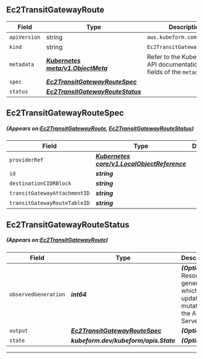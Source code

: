 ## Ec2TransitGatewayRoute
| Field | Type | Description |
| ------ | ----- | ----------- |
| `apiVersion` | string | `aws.kubeform.com/v1alpha1` |
|    `kind` | string | `Ec2TransitGatewayRoute` |
| `metadata` | ***[Kubernetes meta/v1.ObjectMeta](https://kubernetes.io/docs/reference/generated/kubernetes-api/v1.13/#objectmeta-v1-meta)***|Refer to the Kubernetes API documentation for the fields of the `metadata` field.|
| `spec` | ***[Ec2TransitGatewayRouteSpec](#Ec2TransitGatewayRouteSpec)***||
| `status` | ***[Ec2TransitGatewayRouteStatus](#Ec2TransitGatewayRouteStatus)***||
## Ec2TransitGatewayRouteSpec
##### (Appears on:[Ec2TransitGatewayRoute](#Ec2TransitGatewayRoute), [Ec2TransitGatewayRouteStatus](#Ec2TransitGatewayRouteStatus))
| Field | Type | Description |
| ------ | ----- | ----------- |
| `providerRef` | ***[Kubernetes core/v1.LocalObjectReference](https://kubernetes.io/docs/reference/generated/kubernetes-api/v1.13/#localobjectreference-v1-core)***||
| `id` | ***string***||
| `destinationCIDRBlock` | ***string***||
| `transitGatewayAttachmentID` | ***string***||
| `transitGatewayRouteTableID` | ***string***||
## Ec2TransitGatewayRouteStatus
##### (Appears on:[Ec2TransitGatewayRoute](#Ec2TransitGatewayRoute))
| Field | Type | Description |
| ------ | ----- | ----------- |
| `observedGeneration` | ***int64***| ***(Optional)*** Resource generation, which is updated on mutation by the API Server.|
| `output` | ***[Ec2TransitGatewayRouteSpec](#Ec2TransitGatewayRouteSpec)***| ***(Optional)*** |
| `state` | ***kubeform.dev/kubeform/apis.State***| ***(Optional)*** |
---
